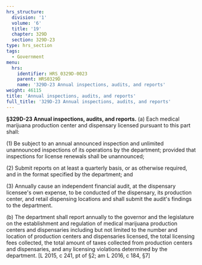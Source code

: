 ```yaml
---
hrs_structure:
  division: '1'
  volume: '6'
  title: '19'
  chapter: 329D
  section: 329D-23
type: hrs_section
tags:
  - Government
menu:
  hrs:
    identifier: HRS_0329D-0023
    parent: HRS0329D
    name: '329D-23 Annual inspections, audits, and reports'
weight: 46115
title: 'Annual inspections, audits, and reports'
full_title: '329D-23 Annual inspections, audits, and reports'
---
```

**§329D-23 Annual inspections, audits, and reports.** (a) Each medical marijuana production center and dispensary licensed pursuant to this part shall:

(1) Be subject to an annual announced inspection and unlimited unannounced inspections of its operations by the department; provided that inspections for license renewals shall be unannounced;

(2) Submit reports on at least a quarterly basis, or as otherwise required, and in the format specified by the department; and

(3) Annually cause an independent financial audit, at the dispensary licensee's own expense, to be conducted of the dispensary, its production center, and retail dispensing locations and shall submit the audit's findings to the department.

(b) The department shall report annually to the governor and the legislature on the establishment and regulation of medical marijuana production centers and dispensaries including but not limited to the number and location of production centers and dispensaries licensed, the total licensing fees collected, the total amount of taxes collected from production centers and dispensaries, and any licensing violations determined by the department. [L 2015, c 241, pt of §2; am L 2016, c 184, §7]
